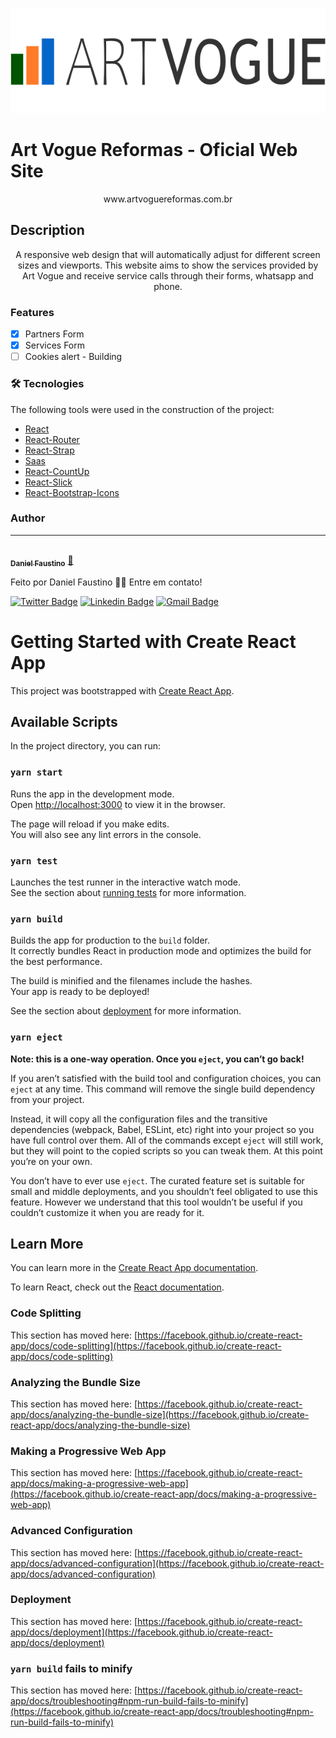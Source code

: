 

![Logo](src/assets/logo.svg)

# Art Vogue Reformas - Oficial Web Site
<p align="center">www.artvoguereformas.com.br</p>

## Description
<p align="center">A responsive web design that will automatically adjust for different screen sizes and viewports. This website aims to show the services provided by Art Vogue and receive service calls through their forms, whatsapp and phone.</p>

### Features

- [x] Partners Form
- [x] Services Form
- [ ] Cookies alert - Building

### 🛠 Tecnologies

The following tools were used in the construction of the project:


- [React](https://pt-br.reactjs.org/)
- [React-Router](https://reactrouter.com/web/guides/quick-start)
- [React-Strap](https://reactstrap.github.io/)
- [Saas](https://sass-lang.com/)
- [React-CountUp](https://www.npmjs.com/package/react-countup)
- [React-Slick](https://react-slick.neostack.com/)
- [React-Bootstrap-Icons](https://www.npmjs.com/package/react-bootstrap-icons)

### Author
---

<a href="https://github.com/danielofaustino/danielofaustino">
 <img style="border-radius: 50%;" src="https://avatars.githubusercontent.com/u/55099688?v=4" width="100px;" alt=""/>
 <br />
 <sub><b>Daniel Faustino</b></sub></a> <a href="https://www.linkedin.com/in/danielofaustino" title="Linkedin">🚀</a>


Feito por Daniel Faustino 👋🏽 Entre em contato!

[![Twitter Badge](https://img.shields.io/badge/-@danielofaustino-1ca0f1?style=flat-square&labelColor=1ca0f1&logo=twitter&logoColor=white&link=https://twitter.com/danielofaustino)](https://twitter.com/danielofaustino) [![Linkedin Badge](https://img.shields.io/badge/-Daniel-blue?style=flat-square&logo=Linkedin&logoColor=white&link=https://www.linkedin.com/in/danielofaustino/)](https://www.linkedin.com/in/danielofaustino/) 
[![Gmail Badge](https://img.shields.io/badge/--danieloliveirafaustino@gmail.com-c14438?style=flat-square&logo=Gmail&logoColor=white&link=mailto:danieloliveirafaustino@gmail.com)](mailto:danieloliveirafaustino@gmail.com)

# Getting Started with Create React App

This project was bootstrapped with [Create React App](https://github.com/facebook/create-react-app).

## Available Scripts

In the project directory, you can run:

### `yarn start`

Runs the app in the development mode.\
Open [http://localhost:3000](http://localhost:3000) to view it in the browser.

The page will reload if you make edits.\
You will also see any lint errors in the console.

### `yarn test`

Launches the test runner in the interactive watch mode.\
See the section about [running tests](https://facebook.github.io/create-react-app/docs/running-tests) for more information.

### `yarn build`

Builds the app for production to the `build` folder.\
It correctly bundles React in production mode and optimizes the build for the best performance.

The build is minified and the filenames include the hashes.\
Your app is ready to be deployed!

See the section about [deployment](https://facebook.github.io/create-react-app/docs/deployment) for more information.

### `yarn eject`

**Note: this is a one-way operation. Once you `eject`, you can’t go back!**

If you aren’t satisfied with the build tool and configuration choices, you can `eject` at any time. This command will remove the single build dependency from your project.

Instead, it will copy all the configuration files and the transitive dependencies (webpack, Babel, ESLint, etc) right into your project so you have full control over them. All of the commands except `eject` will still work, but they will point to the copied scripts so you can tweak them. At this point you’re on your own.

You don’t have to ever use `eject`. The curated feature set is suitable for small and middle deployments, and you shouldn’t feel obligated to use this feature. However we understand that this tool wouldn’t be useful if you couldn’t customize it when you are ready for it.

## Learn More

You can learn more in the [Create React App documentation](https://facebook.github.io/create-react-app/docs/getting-started).

To learn React, check out the [React documentation](https://reactjs.org/).

### Code Splitting

This section has moved here: [https://facebook.github.io/create-react-app/docs/code-splitting](https://facebook.github.io/create-react-app/docs/code-splitting)

### Analyzing the Bundle Size

This section has moved here: [https://facebook.github.io/create-react-app/docs/analyzing-the-bundle-size](https://facebook.github.io/create-react-app/docs/analyzing-the-bundle-size)

### Making a Progressive Web App

This section has moved here: [https://facebook.github.io/create-react-app/docs/making-a-progressive-web-app](https://facebook.github.io/create-react-app/docs/making-a-progressive-web-app)

### Advanced Configuration

This section has moved here: [https://facebook.github.io/create-react-app/docs/advanced-configuration](https://facebook.github.io/create-react-app/docs/advanced-configuration)

### Deployment

This section has moved here: [https://facebook.github.io/create-react-app/docs/deployment](https://facebook.github.io/create-react-app/docs/deployment)

### `yarn build` fails to minify

This section has moved here: [https://facebook.github.io/create-react-app/docs/troubleshooting#npm-run-build-fails-to-minify](https://facebook.github.io/create-react-app/docs/troubleshooting#npm-run-build-fails-to-minify)
